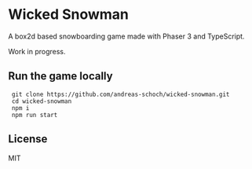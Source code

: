 # Wicked Snowman

A box2d based snowboarding game made with Phaser 3 and TypeScript.

Work in progress.


## Run the game locally
```shell
 git clone https://github.com/andreas-schoch/wicked-snowman.git
 cd wicked-snowman
 npm i
 npm run start
```

## License
MIT
